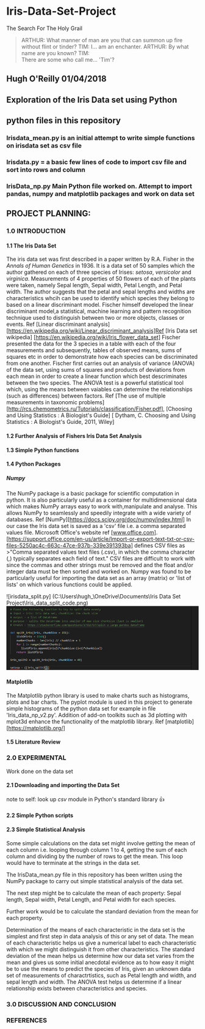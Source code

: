 # Iris-Data-Set-Project

The Search For The Holy Grail
> ARTHUR: What manner of man are you that can summon up fire without flint or tinder?
TIM:
> I... am an enchanter.
ARTHUR: 
> By what name are you known?
TIM:  
>There are some who call me... 'Tim'? 
## Hugh O'Reilly 01/04/2018
## Exploration of the Iris Data set using Python
## python files in this repository

### Irisdata_mean.py is an initial attempt to write simple functions on irisdata set as csv file
### Irisdata.py = a basic few lines of code to import csv file and sort into rows and column
### IrisData_np.py Main Python file worked on. Attempt to import pandas, numpy and matplotlib packages and work on data set

## PROJECT PLANNING:
  ### 1.0 INTRODUCTION
  #### 1.1 The Iris Data Set
   The iris data set was first described in a paper written by R.A. Fisher in the *Annals of Human Genetics* in 1936. It is a data set of 50 samples which the author gathered on each of three species of Irises: *setosa*, *versicolor* and *virginica*. Measurements of 4 properties of 50 flowers of each of the plants were taken, namely Sepal length, Sepal width, Petal Length, and Petal width. The author suggests that the petal and sepal lengths and widths are characteristics whcih can be used to identify which species they belong to based on a linear discriminant model. Fischer himself developed the linear discriminant model,a statistical, machine learning and pattern recognition technique used to distinguish between two or more objects, classes or events. Ref [Linear discriminant analysis] [https://en.wikipedia.org/wiki/Linear_discriminant_analysis]Ref [Iris Data set wikipedia] [https://en.wikipedia.org/wiki/Iris_flower_data_set]  Fischer presented the data for the 3 species in a table with each of the four measurements and subsequently, tables of observed means, sums of squares etc in order to demonstrate how each species can be discriminated from one another. Fischer first carries out an analysis of variance (ANOVA) of the data set, using sums of squares and products of deviations from each mean in order to create a linear function which best descriminates between the two species. The ANOVA test is a powerful statistical tool which, using the means between vaiables can determine the relationships (such as differences) between factors. Ref [The use of multiple measurements in taxonomic problems][http://rcs.chemometrics.ru/Tutorials/classification/Fisher.pdf], [Choosing and Using Statistics : A Biologist's Guide] [ Dytham, C. Choosing and Using Statistics : A Biologist's Guide, 2011, Wiley]

      
   #### 1.2 Further Analysis of Fishers Iris Data Set Analysis
  
   #### 1.3 Simple Python functions
   #### 1.4 Python Packages

   ##### Numpy

   The NumPy package is a basic package for scientific computation in python. It is also particularly useful as a container for multidimensional data which makes NumPy arrays easy to work with,manipulate and analyse. This allows NumPy to seamlessly and speedily integrate with a wide variety of databases. Ref [NumPy][https://docs.scipy.org/doc/numpy/index.html] In our case the Iris data set is saved as a 'csv' file i.e. a comma separated values file. Microsoft Office's website ref [www.office.com]. [https://support.office.com/en-us/article/Import-or-export-text-txt-or-csv-files-5250ac4c-663c-47ce-937b-339e391393ba] defines CSV files as >"Comma separated values text files (.csv), in which the comma character (,) typically separates each field of text." CSV files are difficult to work with since the commas and other strings must be removed and the float and/or integer data must be then sorted and worked on. Numpy was found to be particularly useful for importing the data set as an array (matrix) or 'list of lists' on which various functions could be applied.

  ![irisdata_split.py] (C:\Users\hugh_\OneDrive\Documents\Iris Data Set Project\Iris_data_split_code.png)
  ![Attempt to Split Iris Data set](Iris_data_split_code.png)




   #### Matplotlib

   The Matplotlib python library is used to make charts such as histograms, plots and bar charts. The pyplot module is used in this project to generate simple histograms of the python data set for example in file 'Iris_data_np_v2.py'. Addition of add-on toolkits such as 3d plotting with mplot3d enhance the functionality of the matplotlib library. Ref [matplotlib] [https://matplotlib.org/]

   #### 1.5 Literature Review
    
   ### 2.0 EXPERIMENTAL

   Work done on the data set

   #### 2.1 Downloading and importing the Data Set

   note to self: look up *csv* module in Python's standard library :+1:

   #### 2.2 Simple Python scripts
   #### 2.3 Simple Statistical Analysis
  Some simple calculations on the data set might involve getting the mean of each column i.e. looping through column 1 to 4, getting the sum of each column and dividing by the number of rows to get the mean. This loop would have to terminate at the strings in the data set.

  The IrisData_mean.py file in this repository has been written using the NumPy package to carry out simple statistical analysis of the data set.

  The next step might be to calculate the mean of each property: Sepal length, Sepal width, Petal Length, and Petal width for each species.

  Further work would be to calculate the standard deviation from the mean for each property.

  Determination of the means of each characteristic in the data set is the simplest and first step in data analysis of this or any set of data. The mean of each characteristic helps us give a numerical label to each characteristic with which we might distinguish it from other characteristics. The standard deviation of the mean helps us determine how our data set varies from the mean and gives us some initial anecdotal evidence as to how easy it might be to use the means to predict the species of Iris, given an unknown data set of measurements of charactrtistics, such as Petal length and width, and sepal length and width. The ANOVA test helps us determine if a linear relationship exists between characteristics and species.

   ### 3.0  DISCUSSION AND CONCLUSION

   ### REFERENCES
